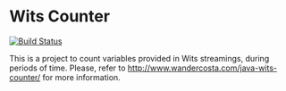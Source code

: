 # Wits Counter

[![Build Status](https://travis-ci.org/rwanderc/wits-counter.svg?branch=master)](https://travis-ci.org/rwanderc/wits-counter)

This is a project to count variables provided in Wits streamings, during periods of time.
Please, refer to http://www.wandercosta.com/java-wits-counter/ for more information.
